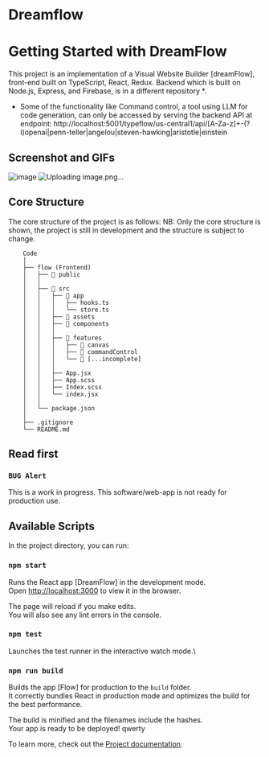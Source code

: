 # Dreamflow

# Getting Started with DreamFlow
This project is an implementation of a  Visual Website Builder [dreamFlow], front-end built on TypeScript, React, Redux.
Backend which is built on Node.js, Express, and Firebase, is in a different repository *.

* Some of the functionality like Command control, a tool using LLM for code generation, can only be accessed by serving the backend API at endpoint:
http://localhost:5001/typeflow/us-central1/api/[A-Za-z]+-(?i)openai|penn-teller|angelou|steven-hawking|aristotle|einstein

## Screenshot and GIFs
![image](https://github.com/abhaykvincent/dreamflow/assets/13717741/62b08a2b-1d9a-4693-98d4-a1225d47fc4c)
![Uploading image.png…]()

## Core Structure

The core structure of the project is as follows:
NB: Only the core structure is shown, the project is still in development and the structure is subject to change.

```
    Code
    │
    ├── flow (Frontend)
    │   ├── 📁 public
    │   │
    │   ├── 📁 src
    │   │   ├── 📁 app
    │   │   │   ├── hooks.ts
    │   │   │   └── store.ts
    │   │   ├── 📁 assets
    │   │   ├── 📁 components
    │   │   │
    │   │   ├── 📁 features
    │   │   │   ├── 📁 canvas
    │   │   │   ├── 📁 commandControl
    │   │   │   └── 📁 [...incomplete]
    │   │   │
    │   │   ├── App.jsx
    │   │   ├── App.scss
    │   │   ├── Index.scss
    │   │   └── index.jsx
    │   │
    │   └── package.json
    │
    ├── .gitignore
    └── README.md
```
## Read first

### `BUG Alert`

This is a work in progress.
This software/web-app is not ready for production use.

## Available Scripts

In the project directory, you can run:

### `npm start`

Runs the React app [DreamFlow] in the development mode.\
Open [http://localhost:3000](http://localhost:3000) to view it in the browser.

The page will reload if you make edits.\
You will also see any lint errors in the console.

### `npm test`

Launches the test runner in the interactive watch mode.\

### `npm run build`

Builds the app [Flow] for production to the `build` folder.\
It correctly bundles React in production mode and optimizes the build for the best performance.

The build is minified and the filenames include the hashes.\
Your app is ready to be deployed!
qwerty

To learn more, check out  the [Project documentation]([https://reactjs.org/](https://apeiro.atlassian.net/wiki/spaces/FHOP/pages/2883847/DreamFlow)).
